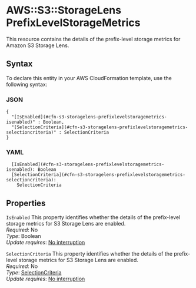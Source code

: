 # AWS::S3::StorageLens PrefixLevelStorageMetrics<a name="aws-properties-s3-storagelens-prefixlevelstoragemetrics"></a>

This resource contains the details of the prefix\-level storage metrics for Amazon S3 Storage Lens\.

## Syntax<a name="aws-properties-s3-storagelens-prefixlevelstoragemetrics-syntax"></a>

To declare this entity in your AWS CloudFormation template, use the following syntax:

### JSON<a name="aws-properties-s3-storagelens-prefixlevelstoragemetrics-syntax.json"></a>

```
{
  "[IsEnabled](#cfn-s3-storagelens-prefixlevelstoragemetrics-isenabled)" : Boolean,
  "[SelectionCriteria](#cfn-s3-storagelens-prefixlevelstoragemetrics-selectioncriteria)" : SelectionCriteria
}
```

### YAML<a name="aws-properties-s3-storagelens-prefixlevelstoragemetrics-syntax.yaml"></a>

```
  [IsEnabled](#cfn-s3-storagelens-prefixlevelstoragemetrics-isenabled): Boolean
  [SelectionCriteria](#cfn-s3-storagelens-prefixlevelstoragemetrics-selectioncriteria): 
    SelectionCriteria
```

## Properties<a name="aws-properties-s3-storagelens-prefixlevelstoragemetrics-properties"></a>

`IsEnabled`  <a name="cfn-s3-storagelens-prefixlevelstoragemetrics-isenabled"></a>
This property identifies whether the details of the prefix\-level storage metrics for S3 Storage Lens are enabled\.  
*Required*: No  
*Type*: Boolean  
*Update requires*: [No interruption](https://docs.aws.amazon.com/AWSCloudFormation/latest/UserGuide/using-cfn-updating-stacks-update-behaviors.html#update-no-interrupt)

`SelectionCriteria`  <a name="cfn-s3-storagelens-prefixlevelstoragemetrics-selectioncriteria"></a>
This property identifies whether the details of the prefix\-level storage metrics for S3 Storage Lens are enabled\.  
*Required*: No  
*Type*: [SelectionCriteria](aws-properties-s3-storagelens-selectioncriteria.md)  
*Update requires*: [No interruption](https://docs.aws.amazon.com/AWSCloudFormation/latest/UserGuide/using-cfn-updating-stacks-update-behaviors.html#update-no-interrupt)